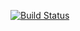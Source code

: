 [![Build Status](https://travis-ci.org/jasisboredsojoinedgithub/GitHubApi567.svg?branch=HW05a_Mocking)](https://travis-ci.org/jasisboredsojoinedgithub/GitHubApi567)



